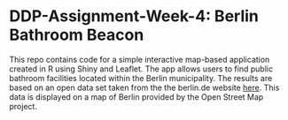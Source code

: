 # DDP-Assignment-Week-4: Berlin Bathroom Beacon

This repo contains code for a simple interactive map-based application created in R using Shiny and Leaflet. The app allows users to find public bathroom facilities located within the Berlin municipality. The results are based on an open data set taken from the the berlin.de website [here](https://daten.berlin.de/datensaetze/standorte-der-öffentlichen-toiletten). This data is displayed on a map of Berlin provided by the Open Street Map project.
